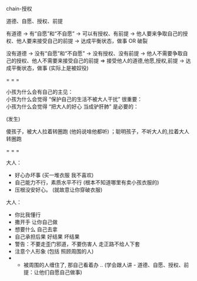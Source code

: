 
chain-授权

道德、自愿、授权、前提

有道德 -> 有“自愿”和“不自愿” -> 可以有授权、有前提 -> 他人要来争取自己的授权、他人要来接受自己的前提 -> 达成平衡状态，做事 OR 破裂

没有道德 -> 没有“自愿”和“不自愿” -> 没有授权、没有前提 -> 他人不需要争取自己的授权、他人不需要来接受自己的前提 => 接受他人的道德,他愿,授权,前提 -> 达成平衡状态，做事 (实际上是被奴役)


= = =

小孩为什么会有自己的主见：<br>
小孩为什么会觉得 “保护自己的生活不被大人干扰” 很重要：<br>
小孩为什么会觉得 “把大人的好心 当成驴肝肺” 是必要的：<br>

(发生)

傻孩子，被大人拉着转圈跑 (他妈说啥他都听) ；聪明孩子，不听大人的,拉着大人转圈跑

= = =

大人：
- 好心办坏事 (买一堆衣服 我不喜欢)
- 自己能力不行，素质水平不行 (根本不知道哪里有卖小孩衣服的)
- 压根没安好心。 (就故意让你穿破衣服)

大人：
- 你比我懂行
- 撒开手 让你自己做
- 想要什么 自己去拿
- 自己承担后果 好结果 坏结果
- 警告：不要走歪门邪道，不要伤害人 走正路不给人下套
- 注意个人形象 (包括 照顾周围的人)
- - 被周围的人缠住了, 那自己看着办 .. (学会跟人讲 - 道德、自愿、授权、前提：让他们自愿自己做事)


